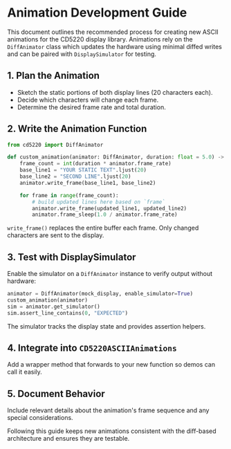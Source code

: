 # Animation Development Guide

This document outlines the recommended process for creating new ASCII animations for the CD5220 display library. Animations rely on the `DiffAnimator` class which updates the hardware using minimal diffed writes and can be paired with `DisplaySimulator` for testing.

## 1. Plan the Animation

- Sketch the static portions of both display lines (20 characters each).
- Decide which characters will change each frame.
- Determine the desired frame rate and total duration.

## 2. Write the Animation Function

```python
from cd5220 import DiffAnimator

def custom_animation(animator: DiffAnimator, duration: float = 5.0) -> None:
    frame_count = int(duration * animator.frame_rate)
    base_line1 = "YOUR STATIC TEXT".ljust(20)
    base_line2 = "SECOND LINE".ljust(20)
    animator.write_frame(base_line1, base_line2)

    for frame in range(frame_count):
        # build updated lines here based on `frame`
        animator.write_frame(updated_line1, updated_line2)
        animator.frame_sleep(1.0 / animator.frame_rate)
```

`write_frame()` replaces the entire buffer each frame. Only changed characters are sent to the display.

## 3. Test with DisplaySimulator

Enable the simulator on a `DiffAnimator` instance to verify output without hardware:

```python
animator = DiffAnimator(mock_display, enable_simulator=True)
custom_animation(animator)
sim = animator.get_simulator()
sim.assert_line_contains(0, "EXPECTED")
```

The simulator tracks the display state and provides assertion helpers.

## 4. Integrate into `CD5220ASCIIAnimations`

Add a wrapper method that forwards to your new function so demos can call it easily.

## 5. Document Behavior

Include relevant details about the animation's frame sequence and any special considerations.

Following this guide keeps new animations consistent with the diff-based architecture and ensures they are testable.
